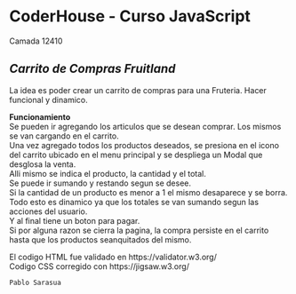 <h1 class="code-line" data-line-start=0 data-line-end=1 ><a id="CoderHouse__Curso_JavaScript_0"></a>CoderHouse - Curso JavaScript</h1>
<p class="has-line-data" data-line-start="1" data-line-end="2">Camada 12410</p>
<h2 class="code-line" data-line-start=2 data-line-end=3 ><a id="_Carrito_de_Compras_Fruitland__2"></a><em>Carrito de Compras Fruitland</em></h2>
<p class="has-line-data" data-line-start="5" data-line-end="6">La idea es poder crear un carrito de compras para una Fruteria. Hacer funcional y dinamico.</p>
<p class="has-line-data" data-line-start="7" data-line-end="16"><strong>Funcionamiento</strong><br>
Se pueden ir agregando los articulos que se desean comprar. Los mismos se van cargando en el carrito.<br>
Una vez agregado todos los productos deseados, se presiona en el icono del carrito ubicado en el menu principal y se despliega un Modal que desglosa la venta.<br>
Alli mismo se indica el producto, la cantidad y el total.<br>
Se puede ir sumando y restando segun se desee.<br>
Si la cantidad de un producto es menor a 1 el mismo desaparece y se borra.<br>
Todo esto es dinamico ya que los totales se van sumando segun las acciones del usuario.<br>
Y al final tiene un boton para pagar.<br>
Si por alguna razon se cierra la pagina, la compra persiste en el carrito hasta que los productos seanquitados del mismo.</p>
El codigo HTML fue validado en https://validator.w3.org/<br>
Codigo CSS corregido con https://jigsaw.w3.org/<br>
<pre><code class="has-line-data" data-line-start="19" data-line-end="21" class="language-sh">Pablo Sarasua
</code></pre>
